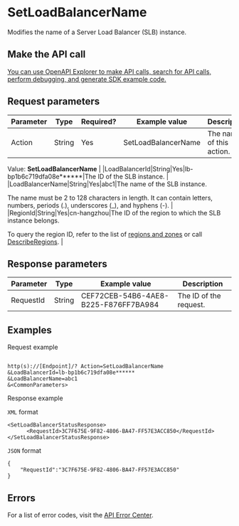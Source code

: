 # SetLoadBalancerName

Modifies the name of a Server Load Balancer \(SLB\) instance.

## Make the API call

[You can use OpenAPI Explorer to make API calls, search for API calls, perform debugging, and generate SDK example code.](https://api.aliyun.com/#product=Slb&api=SetLoadBalancerName&type=RPC&version=2014-05-15)

## Request parameters

|Parameter|Type|Required?|Example value|Description|
|---------|----|---------|-------------|-----------|
|Action|String|Yes|SetLoadBalancerName|The name of this action.

 Value: **SetLoadBalancerName** |
|LoadBalancerId|String|Yes|lb-bp1b6c719dfa08e\*\*\*\*\*\*|The ID of the SLB instance. |
|LoadBalancerName|String|Yes|abc1|The name of the SLB instance.

 The name must be 2 to 128 characters in length. It can contain letters, numbers, periods \(.\), underscores \(\_\), and hyphens \(-\). |
|RegionId|String|Yes|cn-hangzhou|The ID of the region to which the SLB instance belongs.

 To query the region ID, refer to the list of [regions and zones](~~40654~~) or call [DescribeRegions](~~25609~~). |

## Response parameters

|Parameter|Type|Example value|Description|
|---------|----|-------------|-----------|
|RequestId|String|CEF72CEB-54B6-4AE8-B225-F876FF7BA984|The ID of the request. |

## Examples

Request example

```

http(s)://[Endpoint]/? Action=SetLoadBalancerName
&LoadBalancerId=lb-bp1b6c719dfa08e******
&LoadBalancerName=abc1
&<CommonParameters>

```

Response example

`XML` format

```
<SetLoadBalancerStatusResponse>
	  <RequestId>3C7F675E-9F82-4806-BA47-FF57E3ACC850</RequestId>
</SetLoadBalancerStatusResponse>
```

`JSON` format

```
{
	"RequestId":"3C7F675E-9F82-4806-BA47-FF57E3ACC850"
}
```

## Errors

For a list of error codes, visit the [API Error Center](https://error-center.alibabacloud.com/status/product/Slb).

